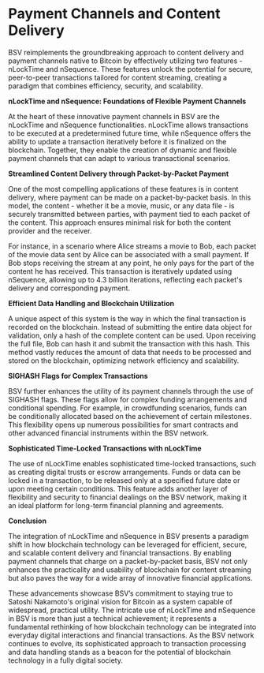 # Payment Channels and Content Delivery

BSV reimplements the groundbreaking approach to content delivery and payment channels native to Bitcoin by effectively utilizing two features - nLockTime and nSequence. These features unlock the potential for secure, peer-to-peer transactions tailored for content streaming, creating a paradigm that combines efficiency, security, and scalability.

**nLockTime and nSequence: Foundations of Flexible Payment Channels**

At the heart of these innovative payment channels in BSV are the nLockTime and nSequence functionalities. nLockTime allows transactions to be executed at a predetermined future time, while nSequence offers the ability to update a transaction iteratively before it is finalized on the blockchain. Together, they enable the creation of dynamic and flexible payment channels that can adapt to various transactional scenarios.

**Streamlined Content Delivery through Packet-by-Packet Payment**

One of the most compelling applications of these features is in content delivery, where payment can be made on a packet-by-packet basis. In this model, the content - whether it be a movie, music, or any data file - is securely transmitted between parties, with payment tied to each packet of the content. This approach ensures minimal risk for both the content provider and the receiver.

For instance, in a scenario where Alice streams a movie to Bob, each packet of the movie data sent by Alice can be associated with a small payment. If Bob stops receiving the stream at any point, he only pays for the part of the content he has received. This transaction is iteratively updated using nSequence, allowing up to 4.3 billion iterations, reflecting each packet's delivery and corresponding payment.

**Efficient Data Handling and Blockchain Utilization**

A unique aspect of this system is the way in which the final transaction is recorded on the blockchain. Instead of submitting the entire data object for validation, only a hash of the complete content can be used. Upon receiving the full file, Bob can hash it and submit the transaction with this hash. This method vastly reduces the amount of data that needs to be processed and stored on the blockchain, optimizing network efficiency and scalability.

**SIGHASH Flags for Complex Transactions**

BSV further enhances the utility of its payment channels through the use of SIGHASH flags. These flags allow for complex funding arrangements and conditional spending. For example, in crowdfunding scenarios, funds can be conditionally allocated based on the achievement of certain milestones. This flexibility opens up numerous possibilities for smart contracts and other advanced financial instruments within the BSV network.

**Sophisticated Time-Locked Transactions with nLockTime**

The use of nLockTime enables sophisticated time-locked transactions, such as creating digital trusts or escrow arrangements. Funds or data can be locked in a transaction, to be released only at a specified future date or upon meeting certain conditions. This feature adds another layer of flexibility and security to financial dealings on the BSV network, making it an ideal platform for long-term financial planning and agreements.

**Conclusion**

The integration of nLockTime and nSequence in BSV presents a paradigm shift in how blockchain technology can be leveraged for efficient, secure, and scalable content delivery and financial transactions. By enabling payment channels that charge on a packet-by-packet basis, BSV not only enhances the practicality and usability of blockchain for content streaming but also paves the way for a wide array of innovative financial applications.

These advancements showcase BSV’s commitment to staying true to Satoshi Nakamoto's original vision for Bitcoin as a system capable of widespread, practical utility. The intricate use of nLockTime and nSequence in BSV is more than just a technical achievement; it represents a fundamental rethinking of how blockchain technology can be integrated into everyday digital interactions and financial transactions. As the BSV network continues to evolve, its sophisticated approach to transaction processing and data handling stands as a beacon for the potential of blockchain technology in a fully digital society.
